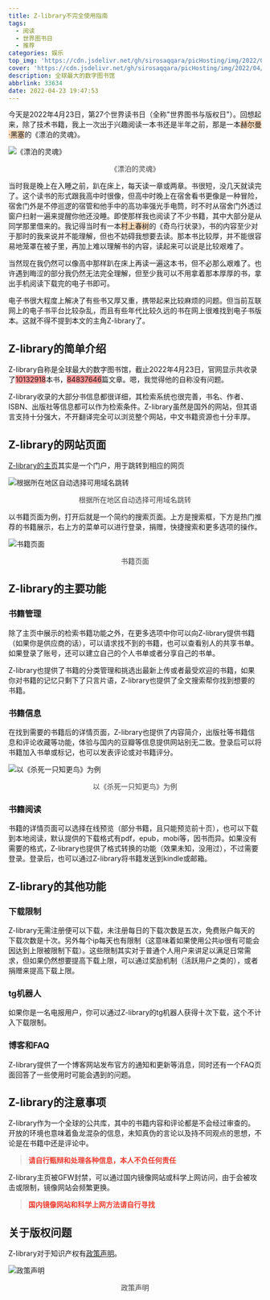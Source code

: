```yaml
---
title: Z-library不完全使用指南
tags:
  - 阅读
  - 世界图书日
  - 推荐
categories: 娱乐
top_img: 'https://cdn.jsdelivr.net/gh/sirosaqqara/picHosting/img/2022/04/23/204839.png'
cover: 'https://cdn.jsdelivr.net/gh/sirosaqqara/picHosting/img/2022/04/24/213042.webp'
description: 全球最大的数字图书馆
abbrlink: 33634
date: 2022-04-23 19:47:53
---
```


今天是2022年4月23日，第27个世界读书日（全称"世界图书与版权日"）。回想起来，除了技术书籍，我上一次出于兴趣阅读一本书还是半年之前，那是一本<span style="background:#FFDBBB;">赫尔曼·黑塞</span>的《漂泊的灵魂》。

![《漂泊的灵魂》](https://cdn.jsdelivr.net/gh/sirosaqqara/picHosting/img/2022/04/23/180920.png)

<center style="color:#404040">《漂泊的灵魂》</center>

当时我是晚上在入睡之前，趴在床上，每天读一章或两章。书很短，没几天就读完了。这个读书的形式跟我高中时很像，但高中时晚上在宿舍看书更像是一种冒险，宿舍门外是不停巡逻的宿管和他手中的高功率强光手电筒，时不时从宿舍门外透过窗户扫射一遍来提醒你他还没睡。即使那样我也阅读了不少书籍，其中大部分是从同学那里借来的。我记得当时有一本<span style="background:#FFDBBB;">村上春树</span>的《奇鸟行状录》，书的内容至少对于那时的我来说并不能理解，但也不妨碍我想要去读。那本书比较厚，并不能很容易地笼罩在被子里，再加上难以理解书的内容，读起来可以说是比较艰难了。

当然现在我仍然可以像高中那样趴在床上再读一遍这本书，但不必那么艰难了。也许遇到晦涩的部分我仍然无法完全理解，但至少我可以不用拿着那本厚厚的书，拿出手机阅读下载完的电子书即可。

电子书很大程度上解决了有些书又厚又重，携带起来比较麻烦的问题。但当前互联网上的电子书平台比较杂乱，而且有些年代比较久远的书在网上很难找到电子书版本。这就不得不提到本文的主角Z-library了。

## Z-library的简单介绍

Z-library自称是全球最大的数字图书馆，截止2022年4月23日，官网显示共收录了<span style="background:#FF9999;">10132918</span>本书，<span style="background:#FF9999;">84837646</span>篇文章。嗯，我觉得他的自称没有问题。

Z-library收录的大部分书信息都很详细，其检索系统也很完善，书名、作者、ISBN、出版社等信息都可以作为检索条件。Z-library虽然是国外的网站，但其语言支持十分强大，不开翻译完全可以浏览整个网站，中文书籍资源也十分丰厚。

## Z-library的网站页面

[Z-library的主页](https://zh.z-lib.org/)其实是一个门户，用于跳转到相应的网页

![根据所在地区自动选择可用域名跳转](https://cdn.jsdelivr.net/gh/sirosaqqara/picHosting/img/2022/04/23/190839.png)

<center style="color:#404040">根据所在地区自动选择可用域名跳转</center>

以书籍页面为例，打开后就是一个简约的搜索页面。上方是搜索框，下方是热门推荐的书籍展示，右上方的菜单可以进行登录，捐赠，快捷搜索和更多选项的操作。

![书籍页面](https://cdn.jsdelivr.net/gh/sirosaqqara/picHosting/img/2022/04/23/191320.png)

<center style="color:#404040">书籍页面</center>

## Z-library的主要功能

### 书籍管理

除了主页中展示的检索书籍功能之外，在更多选项中你可以向Z-library提供书籍（如果你是供应商的话），可以请求找不到的书籍，也可以查看别人的共享书单。如果登录了账号，还可以建立自己的个人书单或者分享自己的书单。

Z-library也提供了书籍的分类管理和挑选出最新上传或者最受欢迎的书籍，如果你对书籍的记忆只剩下了只言片语，Z-library也提供了全文搜索帮你找到想要的书籍。

### 书籍信息

在找到需要的书籍后的详情页面，Z-library也提供了内容简介，出版社等书籍信息和评论收藏等功能，体验与国内的豆瓣等信息提供网站别无二致。登录后可以将书籍加入书单或标记，也可以发表评论或对书籍评分。

![以《杀死一只知更鸟》为例](https://cdn.jsdelivr.net/gh/sirosaqqara/picHosting/img/2022/04/23/193825.jpeg)

<center style="color:#404040">以《杀死一只知更鸟》为例</center>

### 书籍阅读

书籍的详情页面可以选择在线预览（部分书籍，且只能预览前十页），也可以下载到本地阅读，默认提供的下载格式有pdf，epub，mobi等，因书而异。如果没有需要的格式，Z-library也提供了格式转换的功能（效果未知，没用过），不过需要登录。登录后，也可以通过Z-library将书籍发送到kindle或邮箱。

## Z-library的其他功能

### 下载限制

Z-library无需注册便可以下载，未注册每日的下载次数是五次，免费账户每天的下载次数是十次。另外每个ip每天也有限制（这意味着如果使用公共ip很有可能会因达到上限被限制下载）。这些限制其实对于普通个人用户来讲足以满足日常需求，但如果仍然想要提高下载上限，可以通过奖励机制（活跃用户之类的），或者捐赠来提高下载上限。

### tg机器人

如果你是一名电报用户，你可以通过Z-library的tg机器人获得十次下载，这个不计入下载限制。

### 博客和FAQ

Z-library提供了一个博客网站发布官方的通知和更新等消息，同时还有一个FAQ页面回答了一些使用时可能会遇到的问题。

## Z-library的注意事项

Z-library作为一个全球的公共库，其中的书籍内容和评论都是不会经过审查的。开放的环境也意味着鱼龙混杂的信息，未知真伪的言论以及持不同观点的思想，不论是在书籍中还是评论中。

> <strong style="color:#ed3b2f;">请自行甄辩和处理各种信息，本人不负任何责任</strong>

Z-library主页被GFW封禁，可以通过国内镜像网站或科学上网访问，由于会被攻击或限制，镜像网站会频繁更换。

> <strong style="color:#ed3b2f;">国内镜像网站和科学上网方法请自行寻找</strong>

## 关于版权问题

Z-library对于知识产权有[政策声明](https://zh.1lib.tw/dmca.php)。

![政策声明](https://cdn.jsdelivr.net/gh/sirosaqqara/picHosting/img/2022/04/23/203403.png)

<center style="color:#404040">政策声明</center>
